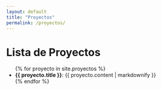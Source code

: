 ```yaml
---
layout: default
title: "Proyectos"
permalink: /proyectos/
---
```


# Lista de Proyectos

<ul>
  {% for proyecto in site.proyectos %}
    <li><strong>{{ proyecto.title }}</strong>: {{ proyecto.content | markdownify }}</li>
  {% endfor %}
</ul>

